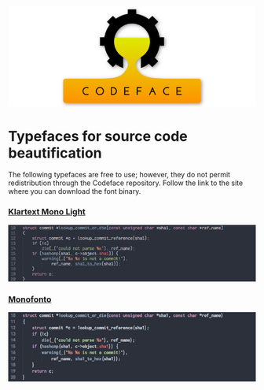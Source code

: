 ![Bitstream Vera Sans Mono](images/codeface-header.png)

# Typefaces for source code beautification

The following typefaces are free to use; however, they do not permit redistribution through the Codeface repository.  Follow the link to the site where you can download the font binary.

### [Klartext Mono Light](http://www.fontspring.com/fonts/heimatdesign/klartext-mono)

![Klartext Mono](images/klartext-mono.png)



### [Monofonto](http://www.fontspring.com/fonts/typodermic/monofonto)

![Monofonto](images/monofonto.png)